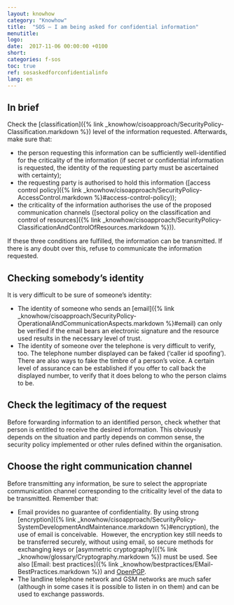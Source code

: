 ```yaml
---
layout: knowhow
category: "Knowhow"
title:  "SOS – I am being asked for confidential information"
menutitle:
logo:
date:  2017-11-06 00:00:00 +0100
short:
categories: f-sos
toc: true
ref: sosaskedforconfidentialinfo
lang: en
---
```


## In brief
Check the [classification]({% link _knowhow/cisoapproach/SecurityPolicy-Classification.markdown %}) level of the information requested. Afterwards, make sure that:

* the person requesting this information can be sufficiently well-identified for the criticality of the information (if secret or confidential information is requested, the identity of the requesting party must be ascertained with certainty);
* the requesting party is authorised to hold this information ([access control policy]({% link _knowhow/cisoapproach/SecurityPolicy-AccessControl.markdown %}#access-control-policy));
* the criticality of the information authorises the use of the proposed communication channels ([sectoral policy on the classification and control of resources]({% link _knowhow/cisoapproach/SecurityPolicy-ClassificationAndControlOfResources.markdown %})).

If these three conditions are fulfilled, the information can be transmitted. If there is any doubt over this, refuse to communicate the information requested.

## Checking somebody’s identity
It is very difficult to be sure of someone’s identity:

* The identity of someone who sends an [email]({% link _knowhow/cisoapproach/SecurityPolicy-OperationalAndCommunicationAspects.markdown %}#email) can only be verified if the email bears an electronic signature and the resource used results in the necessary level of trust.
* The identity of someone over the telephone is very difficult to verify, too. The telephone number displayed can be faked (‘caller id spoofing’). There are also ways to fake the timbre of a person’s voice. A certain level of assurance can be established if you offer to call back the displayed number, to verify that it does belong to who the person claims to be.

## Check the legitimacy of the request
Before forwarding information to an identified person, check whether that person is entitled to receive the desired information. This obviously depends on the situation and partly depends on common sense, the security policy implemented or other rules defined within the organisation.

## Choose the right communication channel
Before transmitting any information, be sure to select the appropriate communication channel corresponding to the criticality level of the data to be transmitted. Remember that:

* Email provides no guarantee of confidentiality. By using strong [encryption]({% link _knowhow/cisoapproach/SecurityPolicy-SystemDevelopmentAndMaintenance.markdown %}#encryption), the use of email is conceivable.  However, the encryption key still needs to be transferred securely, without using email, so secure methods for exchanging keys or [asymmetric cryptography]({% link _knowhow/glossary/Cryptography.markdown %}) must be used. See also [Email: best practices]({% link _knowhow/bestpractices/EMail-BestPractices.markdown %}) and [OpenPGP](https://www.openpgp.org).
* The landline telephone network and GSM networks are much safer (although in some cases it is possible to listen in on them) and can be used to exchange passwords.
